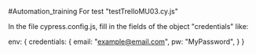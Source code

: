 #Automation_training
For test "testTrelloMU03.cy.js"

In the file cypress.config.js, fill in the fields of the object "credentials" like:

env: {
      credentials: {
        email: "example@email.com",
        pw: "MyPassword",
      }
}
```



